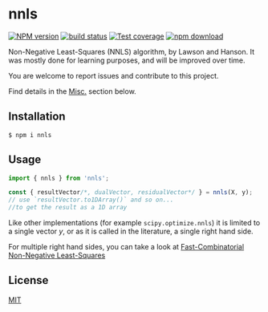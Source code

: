 # nnls

[![NPM version][npm-image]][npm-url]
[![build status][ci-image]][ci-url]
[![Test coverage][codecov-image]][codecov-url]
[![npm download][download-image]][download-url]

Non-Negative Least-Squares (NNLS) algorithm, by Lawson and Hanson. It was mostly done for learning purposes, and will be improved over time.

You are welcome to report issues and contribute to this project.

Find details in the [Misc.](#Misc.) section below.

## Installation

`$ npm i nnls`

## Usage

```js
import { nnls } from 'nnls';

const { resultVector/*, dualVector, residualVector*/ } = nnls(X, y);
// use `resultVector.to1DArray()` and so on... 
//to get the result as a 1D array
```

Like other implementations (for example `scipy.optimize.nnls`) it is limited to a single vector $y$, or as it is called in the literature, a single right hand side.

For multiple right hand sides, you can take a look at [Fast-Combinatorial Non-Negative Least-Squares](https://github.com/mljs/fcnnls)


## License

[MIT](./LICENSE)

[npm-image]: https://img.shields.io/npm/v/nnls.svg
[npm-url]: https://www.npmjs.com/package/nnls
[ci-image]: https://github.com/santimirandarp/nnls/workflows/Node.js%20CI/badge.svg?branch=main
[ci-url]: https://github.com/santimirandarp/nnls/actions?query=workflow%3A%22Node.js+CI%22
[codecov-image]: https://img.shields.io/codecov/c/github/santimirandarp/nnls.svg
[codecov-url]: https://codecov.io/gh/santimirandarp/nnls
[download-image]: https://img.shields.io/npm/dm/nnls.svg
[download-url]: https://www.npmjs.com/package/nnls
